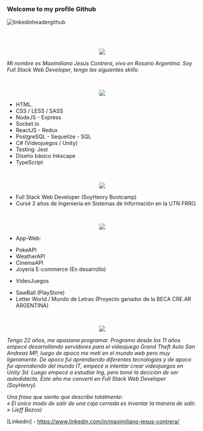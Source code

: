 ### Welcome to my profile Github

<!--
**scriptnoob12/scriptnoob12** is a ✨ _special_ ✨ repository because its `README.md` (this file) appears on your GitHub profile.

Here are some ideas to get you started:

- 🔭 I’m currently working on ...
- 🌱 I’m currently learning ...
- 👯 I’m looking to collaborate on ...
- 🤔 I’m looking for help with ...
- 💬 Ask me about ...
- 📫 How to reach me: ...
- 😄 Pronouns: ...
- ⚡ Fun fact: ...
-->


![linkedinheadergithub](https://user-images.githubusercontent.com/58433889/120946343-7f0f9b00-c712-11eb-9df7-6e1b5cf8e564.png)

<br><br>
<p align="center">
  <img src="https://i.ibb.co/12tRv9Q/quiensoy.png"/>
</p>

<i>Mi nombre es Maximiliano Jesús Contrera, vivo en Rosario Argentina. Soy Full Stack Web Developer, tengo las siguientes skills:</i>

<br>
<p align="center">
  <img src="https://i.ibb.co/Ht1Xg55/habilidades.png"/>
</p>

>>
 * HTML.
 * CSS / LESS / SASS
 * NodeJS - Express
 * Socket.io
 * ReactJS - Redux
 * PostgreSQL - Sequelize - SQL
 * C# (Videojuegos / Unity) 
 * Testing: Jest
 * Diseño básico Inkscape
 * TypeScript

<br>
<p align="center">
  <img src="https://i.ibb.co/HV09HcD/estudios.png"/>
</p>

- Full Stack Web Developer (SoyHenry Bootcamp)
- Cursé 2 años de Ingenieria en Sistemas de Información en la UTN FRRO.

<br>
<p align="center">
  <img src="https://i.ibb.co/WBXG18n/proyectos.png"/>
</p>

- App-Web:
 * PokeAPI
 * WeatherAPI
 * CinemaAPI
 * Joyería E-commerce (En desarrollo)

- VideoJuegos
 * SawBall (PlayStore)
 * Letter World / Mundo de Letras (Proyecto ganador de la BECA CRE.AR ARGENTINA)

<br>
<p align="center">
  <img src="https://i.ibb.co/1nyrmbR/sobremi.png"/>
</p>

<i> Tengo 22 años, me apasiona programar. Programo desde los 11 años empecé desarrollando servidores para el videojuego Grand Theft Auto San Andreas MP, luego de apoco me meti en el mundo web pero muy ligeramente. De apoco fui aprendiendo diferentes tecnologías y de apoco fui aprendiendo del mundo IT, empecé a intentar crear videojuegos en Unity 3d. Luego empecé a estudiar Ing, pero tomé la decición de ser autodidacta. Este año me convertí en Full Stack Web Developer (SoyHenry).


Una frase que siento que describe totalmente: <br>
« El único modo de salir de una caja cerrada es inventar la manera de salir. » (Jeff Bezos)
</i>

[Linkedin] - https://www.linkedin.com/in/maximiliano-jesus-contrera/
